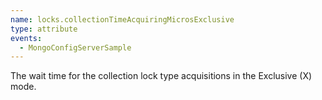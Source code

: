 ```yaml
---
name: locks.collectionTimeAcquiringMicrosExclusive
type: attribute
events:
  - MongoConfigServerSample
---
```


The wait time for the collection lock type acquisitions in the Exclusive (X) mode.